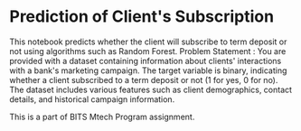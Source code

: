 # Prediction of Client's Subscription
This notebook predicts whether the client will subscribe to term deposit or not using algorithms such as Random Forest. 
Problem Statement : You are provided with a dataset containing information about clients' interactions with a bank's marketing campaign. The target variable is binary, indicating whether a client subscribed to a term deposit or not (1 for yes, 0 for no). The dataset includes various features such as client demographics, contact details, and historical campaign information.

This is a part of BITS Mtech Program assignment.
